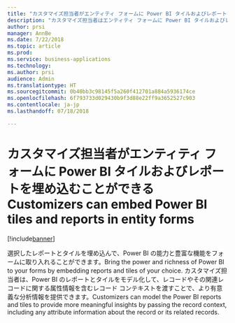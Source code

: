 ```yaml
---
title: "カスタマイズ担当者がエンティティ フォームに Power BI タイルおよびレポートを埋め込むことができる"
description: "カスタマイズ担当者はエンティティ フォームに Power BI タイルおよびレポートを埋め込めるようになりました"
author: prsi
manager: AnnBe
ms.date: 7/22/2018
ms.topic: article
ms.prod: 
ms.service: business-applications
ms.technology: 
ms.author: prsi
audience: Admin
ms.translationtype: HT
ms.sourcegitcommit: 0b40bb3c98145f5a260f412701a884a5936174ce
ms.openlocfilehash: 6f793733d029430b9f3d88e22ff9a3652527c903
ms.contentlocale: ja-jp
ms.lasthandoff: 07/18/2018

---
```

# <a name="customizers-can-embed-power-bi-tiles-and-reports-in-entity-forms"></a><span data-ttu-id="a297f-103">カスタマイズ担当者がエンティティ フォームに Power BI タイルおよびレポートを埋め込むことができる</span><span class="sxs-lookup"><span data-stu-id="a297f-103">Customizers can embed Power BI tiles and reports in entity forms</span></span>


[!include[banner](../../includes/banner.md)]

<span data-ttu-id="a297f-104">選択したレポートとタイルを埋め込んで、Power BI の能力と豊富な機能をフォームに取り入れることができます。</span><span class="sxs-lookup"><span data-stu-id="a297f-104">Bring the power and richness of Power BI to your forms by embedding reports and tiles of your choice.</span></span> <span data-ttu-id="a297f-105">カスタマイズ担当者は、Power BI のレポートとタイルをモデル化して、レコードやその関連レコードに関する属性情報を含むレコード コンテキストを渡すことで、より有意義な分析情報を提供できます。</span><span class="sxs-lookup"><span data-stu-id="a297f-105">Customizers can model the Power BI reports and tiles to provide more meaningful insights by passing the record context, including any attribute information about the record or its related records.</span></span>

